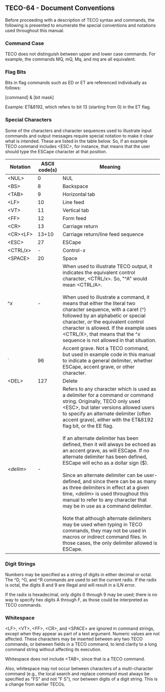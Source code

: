 ## TECO-64 - Document Conventions

Before proceeding with a description of TECO syntax and commands,
the following is presented to enumerate the special conventions and
notations used throughout this manual.

### Command Case

TECO does not distinguish between upper and lower case commands. For
example, the commands MQ, mQ, Mq, and mq are all equivalent.

### Flag Bits

Bits in flag commands such as ED or ET are referenced individually
as follows:

[command] & [bit mask]

Example: ET&8192, which refers to bit 13 (starting from 0) in the ET flag.

### Special Characters

Some of the characters and character sequences used to illustrate input
commands and output messages require special notation to make it clear
what is intended.
These are listed in the table below. So, if an example TECO command
includes \<ESC\>, for instance, that means that the user should type
the ESCape character at that position.

| Notation        | ASCII code(s) | Meaning |
| --------------- | ------------- | ---- |
| \<NUL\>         | 0             | NUL |
| \<BS\>          | 8             | Backspace |
| \<TAB\>         | 9             | Horizontal tab |
| \<LF\>          | 10            | Line feed |
| \<VT\>          | 11            | Vertical tab |
| \<FF\>          | 12            | Form feed |
| \<CR\>          | 13            | Carriage return |
| <nobr>\<CR\>\<LF\></nobr>    | 13+10         | Carriage return/line feed sequence |
| \<ESC\>         | 27            | ESCape |
| \<CTRL/*x*\>    | -             | Control-*x* |
| \<SPACE\>       | 20            | Space |
| ^*x*            | -             | When used to illustrate TECO output, it indicates the equivalent control character, \<CTRL/*x*\>. So, "^A" would mean \<CTRL/A\>. <br><br> When used to illustrate a command, it means that either the literal two character sequence, with a caret (^) followed by an alphabetic or special character, *or* the equivalent control character is allowed. If the example uses \<CTRL/X\>, that means that the ^*x* sequence is not allowed in that situation. |
| \`              | 96            | Accent grave. Not a TECO command, but used in example code in this manual to indicate a general delimiter, whether ESCape, accent grave, or other character. |
| \<DEL\>         | 127           | Delete |
| \<*delim*\>     | \-            | Refers to any character which is used as a delimiter for a command or command string. Originally, TECO only used \<ESC\>, but later versions allowed users to specify an alternate delimiter (often accent grave), either with the ET&8192 flag bit, or the EE flag. <br><br>If an alternate delimiter has been defined, then it will always be echoed as an accent grave, as will ESCape. If no alternate delimiter has been defined, ESCape will echo as a dollar sign ($). <br><br>Since an alternate delimiter can be user-defined, and since there can be as many as three delimiters in effect at a given time, \<*delim*\> is used throughout this manual to refer to any character that may be in use as a command delimiter. <br><br>Note that although alternate delimiters may be used when typing in TECO commands, they may not be used in macros or indirect command files. In those cases, the only delimiter allowed is ESCape. |

### Digit Strings

Numbers may be specified as a string of digits in either decimal or octal.
The ^D, ^O, and ^R commands are used to set the current radix. If the radix
is octal, the digits 8 and 9 are illegal and will result in a ILN error.

If the radix is hexadecimal, only digits 0 through 9 may be used; there is
no way to specify hex digits A through F, as those could be interpreted as
TECO commands.

### Whitespace

\<LF\>, \<VT\>, \<FF\>, \<CR\>, and \<SPACE\> are ignored in command strings,
except when they appear as part of a text argument. Numeric values are not
affected. These characters may be inserted between any two TECO commands,
or between fields in a TECO command, to lend clarity to a long command string
without affecting its execution.

Whitespace does not include \<TAB\>, since that is a TECO command.

Also, whitespace may not occur between characters of a multi-character
command (e.g., the local search and replace command must always be
specified as "FS" and not "F S"), nor between digits of a digit string.
This is a change from earlier TECOs.


